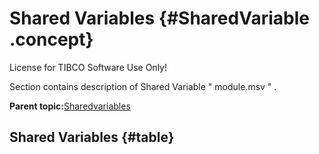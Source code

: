 # Shared Variables {#SharedVariable .concept}

License for TIBCO Software Use Only!

Section contains description of Shared Variable " module.msv " .

**Parent topic:**[Sharedvariables](../../../projects/tibco.bwce.sample.binding.rest.BookStore/common/sharedvariable.md)

## Shared Variables {#table}

